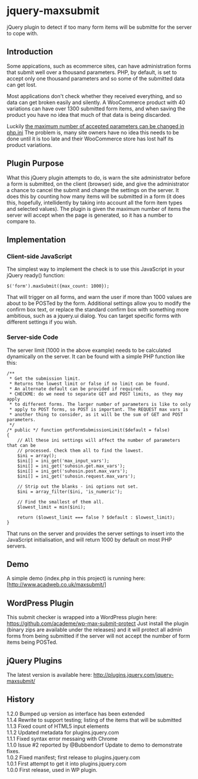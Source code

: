 jquery-maxsubmit
================

jQuery plugin to detect if too many form items will be submitte for the server to cope with.

## Introduction

Some appications, such as ecommerce sites, can have administration forms that submit well
over a thousand parameters. PHP, by default, is set to accept only one thousand parameters
and so some of the submitted data can get lost.

Most applications don't check whether they received everything, and so data can get broken
easily and silently. A WooCommerce product with 40 variations can have over 1300 submitted
form items, and when saving the product you have no idea that much of that data is being
discarded.

Luckily [the maximum number of accepted parameters can be changed in php.ini](http://docs.woothemes.com/document/problems-with-large-amounts-of-data-not-saving-variations-rates-etc/)
The problem is,
many site owners have no idea this needs to be done until it is too late and their
WooCommerce store has lost half its product variations.

## Plugin Purpose

What this jQuery plugin attempts to do, is warn the site administrator before a form is
submitted, on the client (browser) side, and give the administrator a chance to cancel the
submit and change the settings on the server. It does this by counting how many items
will be submitted in a form (it does this, hopefully, intellidently by taking into account
all the form item types and selected values). The plugin is given the maximum number of
items the server will accept when the page is generated, so it has a number to compare to.

## Implementation

### Client-side JavaScript

The simplest way to implement the check is to use this JavaScript in your jQuery ready()
function:

    $('form').maxSubmit({max_count: 1000});
    
That will trigger on all forms, and warn the user if more than 1000 values are about to
be POSTed by the form. Additional settings allow you to modify the confirm box text,
or replace the standard confirm box with something more ambitious, such as a jquery.ui
dialog. You can target specific forms with different settings if you wish.

### Server-side Code

The server limit (1000 in the above example) needs to be calculated dynamically on the
server. It can be found with a simple PHP function like this:

    /**
     * Get the submission limit.
     * Returns the lowest limit or false if no limit can be found.
     * An alternate default can be provided if required.
     * CHECKME: do we need to separate GET and POST limits, as they may apply
     * to different forms. The larger number of parameters is like to only
     * apply to POST forms, so POST is important. The REQUEST max vars is 
     * another thing to consider, as it will be the sum of GET and POST parameters.
     */
    /* public */ function getFormSubmissionLimit($default = false)
    {
        // All these ini settings will affect the number of parameters that can be
        // processed. Check them all to find the lowest.
        $ini = array();
        $ini[] = ini_get('max_input_vars');
        $ini[] = ini_get('suhosin.get.max_vars');
        $ini[] = ini_get('suhosin.post.max_vars');
        $ini[] = ini_get('suhosin.request.max_vars');

        // Strip out the blanks - ini options not set.
        $ini = array_filter($ini, 'is_numeric');

        // Find the smallest of them all.
        $lowest_limit = min($ini);

        return ($lowest_limit === false ? $default : $lowest_limit);
    }

That runs on the server and provides the server settings to insert into the JavaScript
initialisation, and will return 1000 by default on most PHP servers.

## Demo

A simple demo (index.php in this project) is running here: [http://www.acadweb.co.uk/maxsubmit/]

## WordPress Plugin

This submit checker is wrapped into a WordPress plugin here:
https://github.com/academe/wp-max-submit-protect
Just install the plugin (binary zips are available under the releases) and it will protect
all admin forms from being submitted if the server will not accept the number of form items
being POSTed.

## jQuery Plugins

The latest version is available here:
http://plugins.jquery.com/jquery-maxsubmit/

## History

1.2.0 Bumped up version as interface has been extended  
1.1.4 Rewrite to support testing; listing of the items that will be submitted  
1.1.3 Fixed count of HTML5 input elements  
1.1.2 Updated metadata for plugins.jquery.com  
1.1.1 Fixed syntax error messaing with Chrome  
1.1.0 Issue #2 reported by @Bubbendorf Update to demo to demonstrate fixes.  
1.0.2 Fixed manifest; first release to plugins.jquery.com  
1.0.1 First attempt to get it into plugins.jquery.com  
1.0.0 First release, used in WP plugin.  
